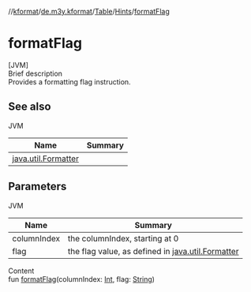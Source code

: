 //[kformat](../../../index.md)/[de.m3y.kformat](../../index.md)/[Table](../index.md)/[Hints](index.md)/[formatFlag](format-flag.md)



# formatFlag  
[JVM]  
Brief description  
Provides a formatting flag instruction.  
  


## See also  
  
JVM  
  
|  Name|  Summary| 
|---|---|
| [java.util.Formatter](https://docs.oracle.com/javase/8/docs/api/java/util/Formatter.html)| 
  


## Parameters  
  
JVM  
  
|  Name|  Summary| 
|---|---|
| columnIndex| the columnIndex, starting at 0
| flag| the flag value, as defined in [java.util.Formatter](https://docs.oracle.com/javase/8/docs/api/java/util/Formatter.html)
  
  
Content  
fun [formatFlag](format-flag.md)(columnIndex: [Int](https://kotlinlang.org/api/latest/jvm/stdlib/kotlin/-int/index.html), flag: [String](https://kotlinlang.org/api/latest/jvm/stdlib/kotlin/-string/index.html))  




